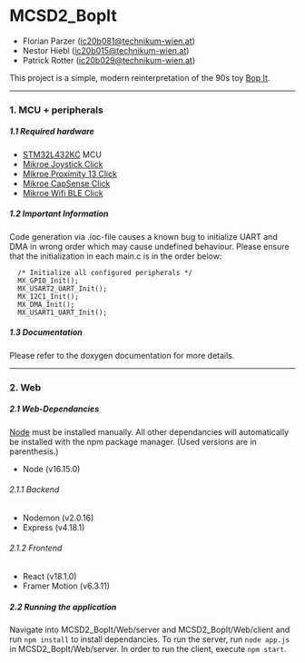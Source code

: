 # MCSD2_BopIt

* Florian Parzer (ic20b081@technikum-wien.at)
* Nestor Hiebl (ic20b015@technikum-wien.at)
* Patrick Rotter (ic20b029@technikum-wien.at)

This project is a simple, modern reinterpretation of the 90s toy [Bop It](https://en.wikipedia.org/wiki/Bop_It).
___
### 1. MCU + peripherals

##### 1.1 Required hardware
* [STM32L432KC](https://www.st.com/en/microcontrollers-microprocessors/stm32l432kc.html) MCU
* [Mikroe Joystick Click](https://www.mikroe.com/joystick-click)
* [Mikroe Proximity 13 Click](https://www.mikroe.com/proximity-13-click)
* [Mikroe CapSense Click](https://www.mikroe.com/capsense-click)
* [Mikroe Wifi BLE Click](https://www.reichelt.com/de/en/wifi-ble-click-board-esp32-wroom-32-mikroe-3542-p314143.html?r=1)

##### 1.2 Important Information

Code generation via .ioc-file causes a known bug to initialize UART and DMA in wrong order which may cause undefined behaviour.
Please ensure that the initialization in each main.c is in the order below:

```
  /* Initialize all configured peripherals */
  MX_GPIO_Init();
  MX_USART2_UART_Init();
  MX_I2C1_Init();
  MX_DMA_Init();
  MX_USART1_UART_Init();
  ```
##### 1.3 Documentation


Please refer to the doxygen documentation for more details.
___
### 2. Web

##### 2.1 Web-Dependancies

[Node](https://nodejs.org/en/download/) must be installed manually. All other dependancies will automatically be installed with the npm package manager.
(Used versions are in parenthesis.)
* Node (v16.15.0)

###### 2.1.1 Backend
* Nodemon (v2.0.16)
* Express (v4.18.1)

###### 2.1.2 Frontend
* React (v18.1.0)
* Framer Motion (v6.3.11)

##### 2.2 Running the application

Navigate into MCSD2_BopIt/Web/server and MCSD2_BopIt/Web/client and run ```npm install``` to install dependancies.
To run the server, run ```node app.js``` in MCSD2_BopIt/Web/server.
In order to run the client, execute ```npm start```.


